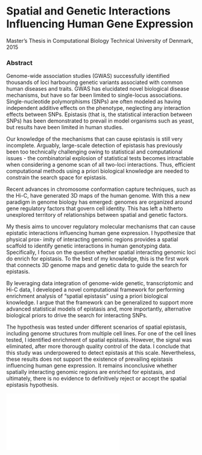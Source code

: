 Spatial and Genetic Interactions Influencing Human Gene Expression
=========

Master’s Thesis in Computational Biology
Technical University of Denmark, 2015


### Abstract

Genome-wide association studies (GWAS) successfully identified thousands of loci harbouring genetic variants associated with common human diseases and traits. GWAS has elucidated novel biological disease mechanisms, but have so far been limited to single-locus associations. Single-nucleotide polymorphisms (SNPs) are often modeled as having independent additive effects on the phenotype, neglecting any interaction effects between SNPs. Epistasis (that is, the statistical interaction between SNPs) has been demonstrated to prevail in model organisms such as yeast, but results have been limited in human studies.

Our knowledge of the mechanisms that can cause epistasis is still very incomplete. Arguably, large-scale detection of epistasis has previously been too technically challenging owing to statistical and computational issues - the combinatorial explosion of statistical tests becomes intractable when considering a genome scan of all two-loci interactions. Thus, efficient computational methods using a priori biological knowledge are needed to constrain the search space for epistasis.

Recent advances in chromosome conformation capture techniques, such as the Hi-C, have generated 3D maps of the human genome. With this a new paradigm in genome biology has emerged: genomes are organized around gene regulatory factors that govern cell identity. This has left a hitherto unexplored territory of relationships between spatial and genetic factors.

My thesis aims to uncover regulatory molecular mechanisms that can cause epistatic interactions influencing human gene expression. I hypothesize that physical prox- imity of interacting genomic regions provides a spatial scaffold to identify genetic interactions in human genotyping data. Specifically, I focus on the question whether spatial interacting genomic loci do enrich for epistasis. To the best of my knowledge, this is the first work that connects 3D genome maps and genetic data to guide the search for epistasis.

By leveraging data integration of genome-wide genetic, transcriptomic and Hi-C data, I developed a novel computational framework for performing enrichment analysis of “spatial epistasis” using a priori biological knowledge. I argue that the framework can be generalized to support more advanced statistical models of epistasis and, more importantly, alternative biological priors to drive the search for interacting SNPs.

The hypothesis was tested under different scenarios of spatial epistasis, including genome structures from multiple cell lines. For one of the cell lines tested, I identified enrichment of spatial epistasis. However, the signal was eliminated, after more thorough quality control of the data. I conclude that this study was underpowered to detect epistasis at this scale. Nevertheless, these results does not support the existence of prevailing epistasis influencing human gene expression. It remains inconclusive whether spatially interacting genomic regions are enriched for epistasis, and ultimately, there is no evidence to definitively reject or accept the spatial epistasis hypothesis.


![Alt text](thesis-tex/circos_plot_hemani_SNPs-8x8-EDIT.pdf?raw=true "Title")
